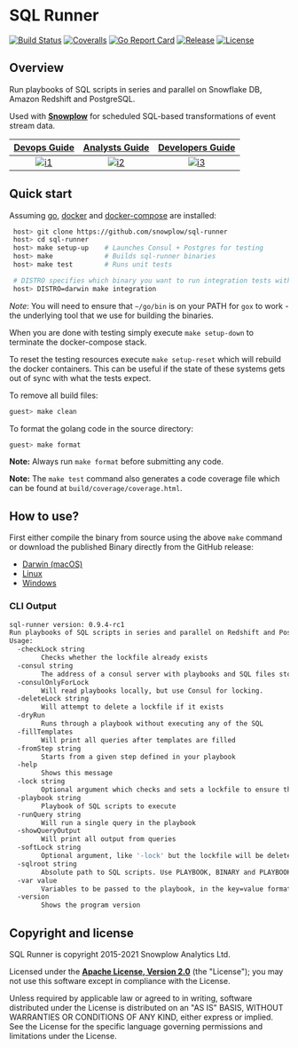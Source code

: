 # SQL Runner

[![Build Status][gh-actions-image]][gh-actions] [![Coveralls][coveralls-image]][coveralls] [![Go Report Card][goreport-image]][goreport] [![Release][release-image]][releases] [![License][license-image]][license]

## Overview

Run playbooks of SQL scripts in series and parallel on Snowflake DB, Amazon Redshift and PostgreSQL.

Used with **[Snowplow][snowplow]** for scheduled SQL-based transformations of event stream data.

|  **[Devops Guide][devops-guide]**     | **[Analysts Guide][analysts-guide]**     | **[Developers Guide][developers-guide]**     |
|:--------------------------------------:|:-----------------------------------------:|:---------------------------------------------:|
|  [![i1][devops-image]][devops-guide] | [![i2][analysts-image]][analysts-guide] | [![i3][developers-image]][developers-guide] |

## Quick start

Assuming [go][go-url], [docker][docker-url] and [docker-compose][docker-compose-url] are installed:

```bash
 host> git clone https://github.com/snowplow/sql-runner
 host> cd sql-runner
 host> make setup-up    # Launches Consul + Postgres for testing
 host> make             # Builds sql-runner binaries
 host> make test        # Runs unit tests

 # DISTRO specifies which binary you want to run integration tests with
 host> DISTRO=darwin make integration
```

_Note_: You will need to ensure that `~/go/bin` is on your PATH for `gox` to work - the underlying tool that we use for building the binaries.

When you are done with testing simply execute `make setup-down` to terminate the docker-compose stack.

To reset the testing resources execute `make setup-reset` which will rebuild the docker containers.  This can be useful if the state of these systems gets out of sync with what the tests expect.

To remove all build files:

```bash
guest> make clean
```

To format the golang code in the source directory:

```bash
guest> make format
```

**Note:** Always run `make format` before submitting any code.

**Note:** The `make test` command also generates a code coverage file which can be found at `build/coverage/coverage.html`.

## How to use?

First either compile the binary from source using the above `make` command or download the published Binary directly from the GitHub release:

* [Darwin (macOS)](https://github.com/snowplow/sql-runner/releases/download/0.9.4-rc1/sql_runner_0.9.4_rc1_darwin_amd64.zip)
* [Linux](https://github.com/snowplow/sql-runner/releases/download/0.9.4-rc1/sql_runner_0.9.4_rc1_linux_amd64.zip)
* [Windows](https://github.com/snowplow/sql-runner/releases/download/0.9.4-rc1/sql_runner_0.9.4_rc1_windows_amd64.zip)

### CLI Output

```bash
sql-runner version: 0.9.4-rc1
Run playbooks of SQL scripts in series and parallel on Redshift and Postgres
Usage:
  -checkLock string
    	Checks whether the lockfile already exists
  -consul string
    	The address of a consul server with playbooks and SQL files stored in KV pairs
  -consulOnlyForLock
    	Will read playbooks locally, but use Consul for locking.
  -deleteLock string
    	Will attempt to delete a lockfile if it exists
  -dryRun
    	Runs through a playbook without executing any of the SQL
  -fillTemplates
    	Will print all queries after templates are filled
  -fromStep string
    	Starts from a given step defined in your playbook
  -help
    	Shows this message
  -lock string
    	Optional argument which checks and sets a lockfile to ensure this run is a singleton. Deletes lock on run completing successfully
  -playbook string
    	Playbook of SQL scripts to execute
  -runQuery string
    	Will run a single query in the playbook
  -showQueryOutput
    	Will print all output from queries
  -softLock string
    	Optional argument, like '-lock' but the lockfile will be deleted even if the run fails
  -sqlroot string
    	Absolute path to SQL scripts. Use PLAYBOOK, BINARY and PLAYBOOK_CHILD for those respective paths (default "PLAYBOOK")
  -var value
    	Variables to be passed to the playbook, in the key=value format
  -version
    	Shows the program version
```

## Copyright and license

SQL Runner is copyright 2015-2021 Snowplow Analytics Ltd.

Licensed under the **[Apache License, Version 2.0][license]** (the "License");
you may not use this software except in compliance with the License.

Unless required by applicable law or agreed to in writing, software
distributed under the License is distributed on an "AS IS" BASIS,
WITHOUT WARRANTIES OR CONDITIONS OF ANY KIND, either express or implied.
See the License for the specific language governing permissions and
limitations under the License.

[go-url]: https://golang.org/doc/install
[docker-url]: https://docs.docker.com/get-docker/
[docker-compose-url]: https://docs.docker.com/compose/install/

[gh-actions]: https://github.com/snowplow/sql-runner/actions
[gh-actions-image]: https://github.com/snowplow/sql-runner/workflows/Build/badge.svg?branch=master

[release-image]: https://img.shields.io/github/v/release/snowplow/sql-runner
[releases]: https://github.com/snowplow/sql-runner/releases

[license-image]: http://img.shields.io/badge/license-Apache--2-blue.svg?style=flat
[license]: http://www.apache.org/licenses/LICENSE-2.0

[coveralls-image]: https://coveralls.io/repos/github/snowplow/sql-runner/badge.svg?branch=master
[coveralls]: https://coveralls.io/github/snowplow/sql-runner?branch=master

[goreport]: https://goreportcard.com/report/github.com/snowplow/sql-runner
[goreport-image]: https://goreportcard.com/badge/github.com/snowplow/sql-runner

[snowplow]: https://github.com/snowplow/snowplow

[analysts-guide]: https://github.com/snowplow/sql-runner/wiki/Guide-for-analysts
[developers-guide]: https://github.com/snowplow/sql-runner/wiki/Guide-for-developers
[devops-guide]: https://github.com/snowplow/sql-runner/wiki/Guide-for-devops

[devops-image]:  https://d3i6fms1cm1j0i.cloudfront.net/github/images/setup.png
[analysts-image]: https://d3i6fms1cm1j0i.cloudfront.net/github/images/techdocs.png
[developers-image]:  https://d3i6fms1cm1j0i.cloudfront.net/github/images/setup.png
